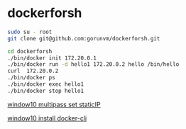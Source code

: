 # dockerforsh

```bash
sudo su - root
git clone git@github.com:gorunvm/dockerforsh.git

cd dockerforsh
./bin/docker init 172.20.0.1
./bin/docker run -d hello1 172.20.0.2 hello /bin/hello
curl  172.20.0.2
./bin/docker ps
./bin/docker exec hello1
./bin/docker stop hello1
```

[window10 multipass set staticIP](https://user-images.githubusercontent.com/115438438/208836969-0e51c101-e1a9-4479-ba12-c4901cb0782a.mp4)

[window10 install docker-cli](https://user-images.githubusercontent.com/115438438/208836983-85baa9f2-5f7c-44ad-abfb-94ef7d5b9fb3.mp4)


